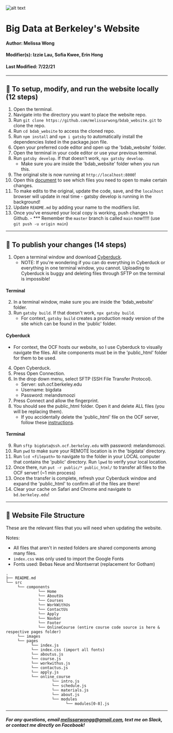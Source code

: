 ![alt text](https://github.com/melissarwong/bdab_website/blob/main/src/images/favicon.ico?raw=true)
# Big Data at Berkeley's Website

#### Author: Melissa Wong
#### Modifier(s): Izzie Lau, Sofia Kwee, Erin Hong
#### Last Modified: 7/22/21

***


## 🚀 To setup, modify, and run the website locally (12 steps)

   1. Open the terminal.
   2. Navigate into the directory you want to place the website repo.
   3. Run `git clone https://github.com/melissarwong/bdab_website.git` to clone the repo.
   4. Run `cd bdab_website` to access the cloned repo.
   5. Run `npm install` and `npm i gatsby` to automatically install the dependencies listed in the package.json file.
   6. Open your preferred code editor and open up the 'bdab_website' folder.
   7. Open the terminal in your code editor or use your previous terminal.
   8. Run `gatsby develop`. If that doesn't work, `npx gatsby develop`.
      - Make sure you are inside the 'bdab_website' folder when you run this.
   9. The original site is now running at `http://localhost:8000`!
   10. Open this [document](https://docs.google.com/document/d/1v4oN_-WMnfGSvhRZwCypfTGO-NiJF2tdqPCM4qkUPU0/edit?usp=sharing) to see which files you need to open to make certain changes.
   11. To make edits to the original, update the code, save, and the `localhost` browser will update in real time - gatsby develop is running in the background!
   11. Update `README.md` by adding your name to the modifiers list.
   12. Once you've ensured your local copy is working, push changes to Github.
      - *** Remember the `master` branch is called `main` now!!!!! (use `git push -u origin main`)

***

## 🤠 To publish your changes (14 steps)
   1. Open a terminal window and download [Cyberduck](https://cyberduck.io/download/).
      - NOTE: If you're wondering if you can do everything in Cyberduck or everything in one terminal window, you cannot. Uploading to Cyberduck is buggy and deleting files through SFTP on the terminal is impossible! 

   #### Terminal
   2. In a terminal window, make sure you are inside the 'bdab_website' folder.
   3. Run `gatsby build`. If that doesn't work, `npx gatsby build`.
        - For context, `gatsby build` creates a production ready version of the site which can be found in the 'public' folder.

   #### Cyberduck
   - For context, the OCF hosts our website, so I use Cyberduck to visually navigate the files. All site components must be in the 'public_html' folder for them to be used.
   4. Open Cyberduck.
   5. Press Open Connection.
   6. In the drop down menu, select SFTP (SSH File Transfer Protocol).
      - Server: ssh.ocf.berkeley.edu
      - Username: bigdata
      - Password: melandsmoozi
   7. Press Connect and allow the fingerprint.
   8. You should see the public_html folder. Open it and delete ALL files (you will be replacing them).
      - If you accidentally delete the 'public_html' file on the OCF server, follow these [instructions](https://www.ocf.berkeley.edu/docs/services/web/).

   #### Terminal
   9. Run `sftp bigdata@ssh.ocf.berkeley.edu` with password: melandsmoozi.
   10. Run `pwd` to make sure your REMOTE location is in the 'bigdata' directory. 
   11. Run `lcd <filepath>` to navigate to the folder in your LOCAL computer that contains the 'public' directory. Run `lpwd` to verify your local location.
   12. Once there, run `put -r public/* public_html/` to transfer all files to the OCF server! (~1 min process)
   13. Once the transfer is complete, refresh your Cyberduck window and expand the 'public_html' to confirm all of the files are there!
   14. Clear your cache on Safari and Chrome and navigate to `bd.berkeley.edu`!

***

## 🧐 Website File Structure

These are the relevant files that you will need when updating the website.

Notes:
   - All files that aren't in nested folders are shared components among many files.
   - `index.css` was only used to import the Google Fonts
   - Fonts used: Bebas Neue and Montserrat (replacement for Gotham)

    .
    ├── README.md
    └── src
         └── components
                  └── Home
                  └── AboutUs
                  └── Courses
                  └── WorkWithUs
                  └── ContactUs
                  └── Apply
                  └── Navbar
                  └── Footer
                  └── OnlineCourse (entire course code source is here & respective pages folder)
         └── images
         └── pages
               └── index.js
               └── index.css (import all fonts)
               └── aboutus.js
               └── course.js
               └── workwithus.js
               └── contactus.js
               └── apply.js
               └── online_course
                        └── intro.js
                        └── schedule.js
                        └── materials.js
                        └── about.js
                        └── modules
                              └── modules[0-8].js


***

##### <em>For any questions, email melissarwongg@gmail.com, text me on Slack, or contact me directly on Facebook!</em>
